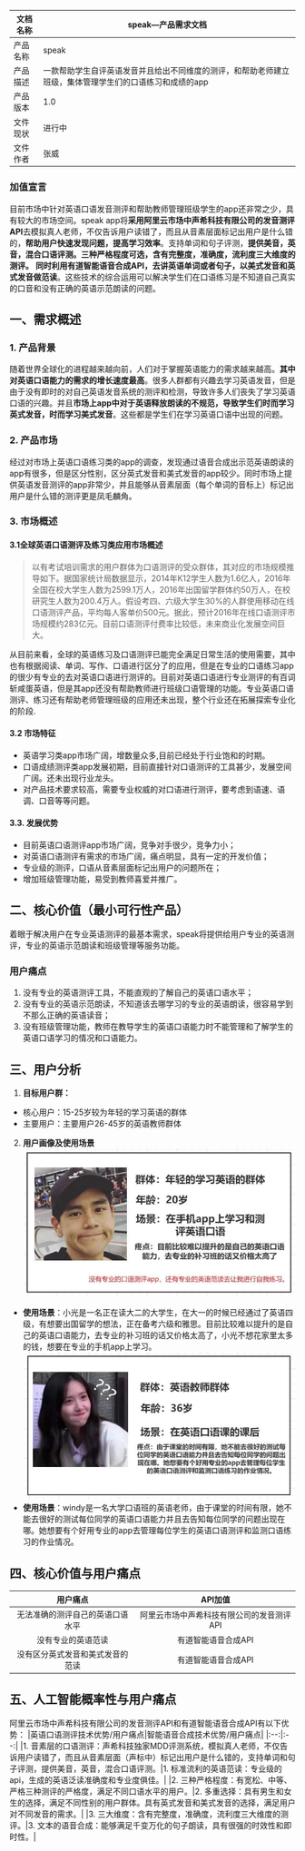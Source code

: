 
|文档名称|speak—产品需求文档|
|--|--|
|产品名称|speak|
|产品描述|一款帮助学生自评英语发音并且给出不同维度的测评，和帮助老师建立班级，集体管理学生们的口语练习和成绩的app|
|产品版本|1.0|
|文件现状|进行中|
|文件作者|张威|

### 加值宣言
目前市场中针对英语口语发音测评和帮助教师管理班级学生的app还非常之少，具有较大的市场空间。speak app将**采用阿里云市场中声希科技有限公司的发音测评API**去模拟真人老师，不仅告诉用户读错了，而且从音素层面标记出用户是什么错的，**帮助用户快速发现问题，提高学习效率**。支持单词和句子评测，**提供美音，英音，混合口语评测。三种严格程度可选，含有完整度，准确度，流利度三大维度的测评。** **同时利用有道智能语音合成API，去讲英语单词或者句子，以美式发音和英式发音做范读**。这些技术的综合运用可以解决学生们在口语练习是不知道自己真实的口音和没有正确的英语示范朗读的问题。

## 一、需求概述

### 1. 产品背景
随着世界全球化的进程越来越向前，人们对于掌握英语能力的需求越来越高。**其中对英语口语能力的需求的增长速度最高**。很多人群都有兴趣去学习英语发音，但是由于没有即时的对自己英语发音系统的测评和检测，导致许多人们丧失了学习英语口语的兴趣。并且**市场上app中对于英语释放朗读的不规范，导致学生们时而学习英式发音，时而学习美式发音**。这些都是学生们在学习英语口语中出现的问题。

### 2. 产品市场
经过对市场上英语口语练习类的app的调查，发现通过语音合成出示范英语朗读的app有很多，但是区分性别，区分英式发音和美式发音的app较少。同时市场上提供英语发音测评的app非常少，并且能够从音素层面（每个单词的音标上）标记出用户是什么错的测评更是凤毛麟角。

### 3. 市场概述
#### 3.1全球英语口语测评及练习类应用市场概述
> 以有考试培训需求的用户群体为口语测评的受众群体，其对应的市场规模推导如下。据国家统计局数据显示，2014年K12学生人数为1.6亿人，2016年全国在校大学生人数为2599.1万人，2016年出国留学群体约50万人，在校研究生人数为200.4万人。假设考四、六级大学生30%的人群使用移动在线口语测评产品，平均每人客单价500元。据此，预计2016年在线口语测评市场规模约283亿元。目前口语测评付费率比较低，未来商业化发展空间巨大。

从目前来看，全球的英语练习及口语测评已能完全满足日常生活的使用需要，其中也有根据阅读、单词、写作、口语进行区分了的应用，但是在专业的口语练习app的很少有专业的去对英语口语进行测评的。目前对英语口语进行专业测评的有百词斩咸蛋英语，但是其app还没有帮助教师进行班级口语管理的功能。专业英语口语测评、练习还有帮助老师管理班级的应用还未出现，整个行业还在拓展探索专业化的阶段.

#### 3.2 市场特征
- 英语学习类app市场广阔，增数量众多,目前已经处于行业饱和的时期。
- 口语成绩测评类app发展初期，目前直接针对口语测评的工具甚少，发展空间广阔。还未出现行业龙头。
- 对产品技术要求较高，需要专业权威的对口语进行测评，要考虑到语速、语调、口音等等问题。

#### 3.3. 发展优势
- 目前英语口语测评app市场广阔，竞争对手很少，竞争力小；
- 对英语口语测评有需求的市场广阔，痛点明显，具有一定的开发价值；
- 专业级的测评，口语从音素层面标记出用户的问题所在；
- 增加班级管理功能，易受到教师喜爱并推广。

## 二、核心价值（最小可行性产品）
着眼于解决用户在专业英语测评的最基本需求，speak将提供给用户专业的英语测评，专业的英语示范朗读和班级管理等服务功能。

### 用户痛点
1. 没有专业的英语测评工具，不能直观的了解自己的英语口语水平；
2. 没有专业的英语示范朗读，不知道该去哪学习的专业的英语朗读，很容易学到不那么正确的英语读音；
3. 没有班级管理功能，教师在教导学生的英语口语能力时不能管理和了解学生的英语口语学习的情况和口语能力。

## 三、用户分析
1. **目标用户群：**
- 核心用户：15-25岁较为年轻的学习英语的群体
- 主要用户：主要用户26-45岁的英语教师群体
2. **用户画像及使用场景**
![](https://github.com/ego-zw/API/blob/master/image/111111_20200710001722.jpg)
- **使用场景**：小光是一名正在读大二的大学生，在大一的时候已经通过了英语四级，有想要出国留学的想法，正在备考六级和雅思。目前比较难以提升的是自己的英语口语能力，去专业的补习班的话又价格太高了，小光不想花家里太多的钱，想要在专业的手机app上学习。
![](https://github.com/ego-zw/API/blob/master/image/2222222_20200710002108.jpg)
- **使用场景**：windy是一名大学口语班的英语老师，由于课堂的时间有限，她不能去很好的测试每位同学的英语口语能力并且去告知每位同学的问题出现在哪。她想要有个好用专业的app去管理每位学生的英语口语测评和监测口语练习的作业情况。

## 四、核心价值与用户痛点
|用户痛点|API加值|
|:--:|:--:|
|无法准确的测评自己的英语口语水平|阿里云市场中声希科技有限公司的发音测评API|
|没有专业的英语范读|有道智能语音合成API|
|没有区分英式发音和美式发音的范读|有道智能语音合成API|

## 五、人工智能概率性与用户痛点

阿里云市场中声希科技有限公司的发音测评API和有道智能语音合成API有以下优势：
|英语口语测评技术优势/用户痛点|智能语音合成技术优势/用户痛点|
|:--:|:--:|
|1. 音素层的口语测评：声希科技独家MDD评测系统，模拟真人老师，不仅告诉用户读错了，而且从音素层面（声标中）标记出用户是什么错的，支持单词和句子评测，提供美音，英音，混合口语评测。|1. 标准流利的英语范读：专业级的api，生成的英语泛读准确度和专业度俱佳。|
|2. 三种严格程度：有宽松、中等、严格三种测评的严格度，满足不同口语水平的用户。|2. 多重选择：具有男生和女生的选择，满足不同性别的用户群体。具有英式发音和美式发音的选择，满足用户对不同发音的需求。|
|3. 三大维度：含有完整度，准确度，流利度三大维度的测评。|3. 文本的语音合成：能够满足千变万化的句子朗读，具有很强的时效性和即时性。|
